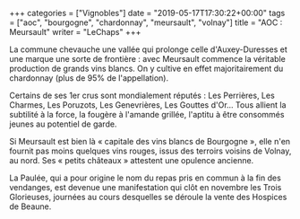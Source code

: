 +++
categories = ["Vignobles"]
date = "2019-05-17T17:30:22+00:00"
tags = ["aoc", "bourgogne", "chardonnay", "meursault", "volnay"] 
title = "AOC : Meursault"
writer = "LeChaps"
+++

La commune chevauche une vallée qui prolonge celle d'Auxey-Duresses et une marque une sorte de frontière  : avec Meursault commence la véritable production de grands vins blancs. On y cultive en effet majoritairement du chardonnay (plus de 95% de l'appellation).  

Certains de ses 1er crus sont mondialement réputés : Les Perrières, Les Charmes, Les Poruzots, Les Genevrières, Les Gouttes d'Or... Tous allient la subtilité à la force, la fougère à l'amande grillée, l'aptitu à être consommés jeunes au potentiel de garde.  

Si Meursault est bien là « capitale des vins blancs de Bourgogne », elle n'en fournit pas moins quelques vins rouges, issus des terroirs voisins de Volnay, au nord. Ses  « petits châteaux » attestent une opulence ancienne.  

La Paulée, qui a pour origine le nom du repas pris en commun à la fin des vendanges, est devenue une manifestation qui clôt en novembre les Trois Glorieuses, journées au cours desquelles se déroule la vente des Hospices de Beaune.